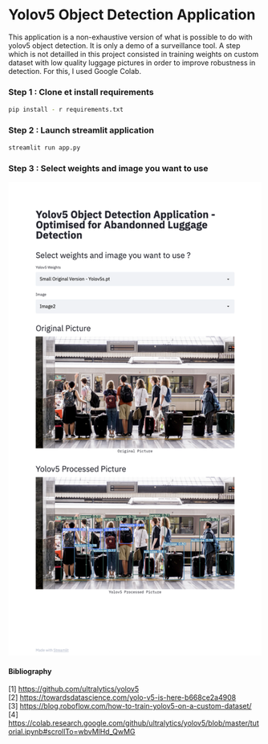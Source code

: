 # Yolov5 Object Detection Application 

This application is a non-exhaustive version of what is possible to do with yolov5 object detection. It is only a demo of a surveillance tool.
A step which is not detailled in this project consisted in training weights on custom dataset with low quality luggage pictures in order to improve robustness in detection. For this, I used Google Colab. 

### Step 1 : Clone et install requirements
```bash
pip install - r requirements.txt
```

### Step 2 : Launch streamlit application 
```bash
streamlit run app.py
```

### Step 3 : Select weights and image you want to use
![Streamlit App](./demo.png)


#### Bibliography 
[1] https://github.com/ultralytics/yolov5 \
[2] https://towardsdatascience.com/yolo-v5-is-here-b668ce2a4908 \
[3] https://blog.roboflow.com/how-to-train-yolov5-on-a-custom-dataset/ \
[4] https://colab.research.google.com/github/ultralytics/yolov5/blob/master/tutorial.ipynb#scrollTo=wbvMlHd_QwMG
